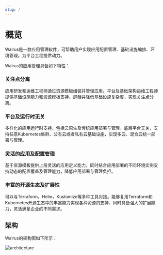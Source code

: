 ```yaml
---
slug: /
---
```



# 概览

Walrus是一款应用管理软件，可帮助用户实现应用配置管理、基础设施编排、环境管理，为平台工程提供动力。

Walrus的应用管理具备如下特性：

### 关注点分离

应用研发和运维工程师通过资源模板组装并管理应用，平台及基础架构运维工程师提供基础设施能力和资源模板支持，屏蔽并降低基础设施复杂度，实现关注点分离。

### 平台及运行时无关

多样化的应用运行时支持，包括云原生及传统应用部署与管理。底层平台无关，支持任意Kubernetes集群、公有云或者私有云基础设施，实现多云、混合云统一部署与管理。

### 灵活的应用及配置管理

基于资源模板提供上层灵活的应用定义能力，同时结合应用部署的不同环境实例支持动态的配置覆盖及管理能力，降低应用部署与管理负担。

### 丰富的开源生态及扩展性

可以与Terraform，Helm，Kustomize等多种工具对接。能够复用Terraform和Kubernetes开源生态中的丰富能力实现各种资源的支持，同时具备强大的扩展能力，灵活满足企业的不同需求。

## 架构

Walrus的架构图如下所示：

![architecture](/img/architecture.png)
